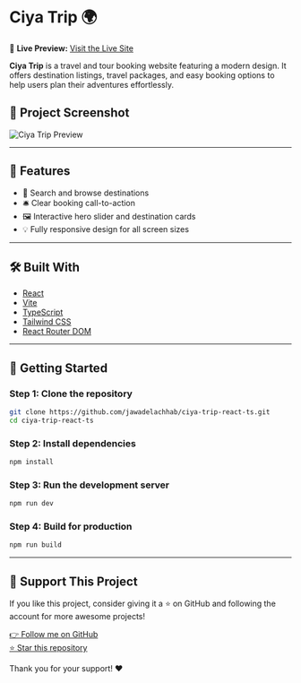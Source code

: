 
# Ciya Trip 🌍

🔗 **Live Preview:** [Visit the Live Site](https://ciyatrip.vercel.app/)


**Ciya Trip** is a travel and tour booking website featuring a modern design. It offers destination listings, travel packages, and easy booking options to help users plan their adventures effortlessly.


## 📸 Project Screenshot

![Ciya Trip Preview](./public/ciya-trip.png)

---

## 🚀 Features

- 🧭 Search and browse destinations  
- 🛎️ Clear booking call-to-action  
- 🖼️ Interactive hero slider and destination cards  
- 💡 Fully responsive design for all screen sizes


---

## 🛠️ Built With

- [React](https://react.dev/)  
- [Vite](https://vitejs.dev/) 
- [TypeScript](https://www.typescriptlang.org/) 
- [Tailwind CSS](https://tailwindcss.com/)
- [React Router DOM](https://reactrouter.com/)   

---

## 🧪 Getting Started

### Step 1: Clone the repository

```bash
git clone https://github.com/jawadelachhab/ciya-trip-react-ts.git
cd ciya-trip-react-ts
```

### Step 2: Install dependencies
```bash
npm install
```

### Step 3: Run the development server
```bash
npm run dev
```

### Step 4: Build for production
```bash
npm run build
```

---

## 🙌 Support This Project

If you like this project, consider giving it a ⭐ on GitHub and following the account for more awesome projects!

[👉 Follow me on GitHub](https://github.com/jawadelachhab)  
[⭐ Star this repository](https://github.com/jawadelachhab/ciya-trip-react-ts)

Thank you for your support! ❤️
